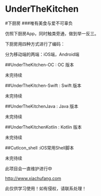 # UnderTheKitchen

#下厨房
###唯有美食与爱不可辜负

仿照下厨房App，同时触类旁通，做到举一反三。

下厨房用四种方式进行了编码：

分为移动端的两端：iOS端，Android端

##UnderTheKitchen-OC : OC 版本

未完待续

##UnderTheKitchen-Swift : Swift 版本

未完待续

##UnderTheKitchenJava : Java 版本

未完待续

##UnderTheKitchenKotlin : Kotlin 版本

未完待续

##CutIcon_shell :iOS常用Shell脚本

未完待续




此项目会一直维护进行中

http://www.xiachufang.com

此仅供学习使用！如有侵权，请联系处理！

